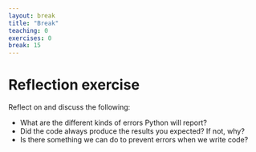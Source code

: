 ```yaml
---
layout: break
title: "Break"
teaching: 0
exercises: 0
break: 15
---
```

# Reflection exercise

Reflect on and discuss the following:
* What are the different kinds of errors Python will report?
* Did the code always produce the results you expected? If not, why?
* Is there something we can do to prevent errors when we write code?
